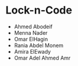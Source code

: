 # Lock-n-Code
- Ahmed Abodeif
- Menna Nader
- Omar ElHagin
- Rania Abdel Monem
- Amira ElEwady
- Omar Adel Ahmed Amr

